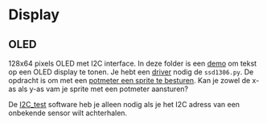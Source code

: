 # Display

## OLED

128x64 pixels OLED met I2C interface. In deze folder is een [demo](./demo/) om tekst op een OLED display te tonen. Je hebt een [driver](./driver/) nodig de `ssd1306.py`. De opdracht is om met een [potmeter een sprite te besturen](./adc_x/). Kan je zowel de x-as als y-as vam je sprite met een potmeter aansturen?

De [I2C_test](./I2C_test/) software heb je alleen nodig als je het I2C adress van een onbekende sensor wilt achterhalen.